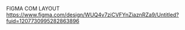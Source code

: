 FIGMA COM LAYOUT
https://www.figma.com/design/WUQ4v7ziCVFYnZiaznRZa9/Untitled?fuid=1207730995282863896
